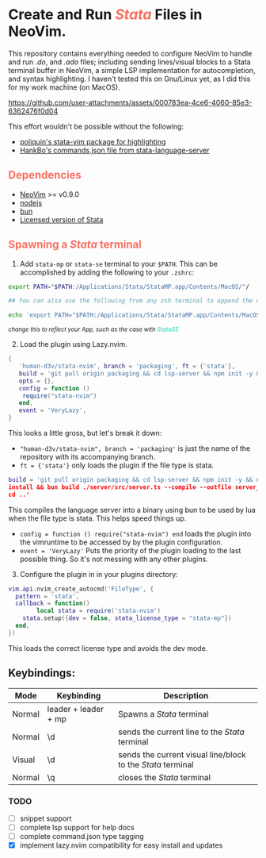 # Create and Run <span style="color:#F87060">*Stata*</span> Files in NeoVim. 
This repository contains everything needed to configure NeoVim to handle and
run *.do*, and *.ado* files; including sending lines/visual blocks to a Stata
terminal buffer in NeoVim,  a simple LSP implementation for autocompletion, and
syntax highlighting. I haven't tested this on Gnu/Linux yet, as I did this for
my work machine (on MacOS).




https://github.com/user-attachments/assets/000783ea-4ce6-4060-85e3-6362476f0d04



This effort wouldn't be possible without the following:
- [poliquin's stata-vim package for highlighting](https://github.com/poliquin/stata-vim)
- [HankBo's commands.json file from stata-language-server](https://github.com/HankBO/stata-language-server)


## <span style="color:#F87060">Dependencies</span>
- [NeoVim](https://github.com/neovim/neovim/tree/master) >= v0.9.0
- [nodejs](https://nodejs.org/en/download/)
- [bun](https://bun.sh/)
- [Licensed version of Stata](https://www.stata.com/products/)


## <span style="color:#F87060">Spawning a *Stata* terminal</span>
1) Add `stata-mp` or `stata-se` terminal to your `$PATH`. This can be
accomplished by adding the following to your `.zshrc`:
```bash
export PATH="$PATH:/Applications/Stata/StataMP.app/Contents/MacOS/"/

## You can also use the following from any zsh terminal to append the command to your .zshrc

echo 'export PATH="$PATH:/Applications/Stata/StataMP.app/Contents/MacOS/"' >> ~/.zshrc
```
<small><i>change this to reflect your App, such as the case with
<span style="color:#1dd3b0">StataSE</span></i></small>

2) Load the plugin using Lazy.nvim.
``` lua
{
   'human-d3v/stata-nvim', branch = 'packaging', ft = {'stata'},
   build = 'git pull origin packaging && cd lsp-server && npm init -y && npm install && bun build ./server/src/server.ts --compile --outfile server_bin && cd ..',
   opts = {},
   config = function ()
   	require("stata-nvim")
   end,
   event = 'VeryLazy',
}

```

This looks a little gross, but let's break it down:
- `"human-d3v/stata-nvim", branch = 'packaging'` is just the name of the repository with its accompanying branch.
- `ft = {'stata'}` only loads the plugin if the file type is stata.
```lua 
build = 'git pull origin packaging && cd lsp-server && npm init -y && npm
install && bun build ./server/src/server.ts --compile --outfile server_bin &&
cd ..' 
```
This compiles the language server into a binary using bun to be used by lua
when the file type is stata. This helps speed things up. 
- `config = function () require("stata-nvim") end` loads the plugin into the vimruntime to be accessed by by the plugin configuration.
- `event = 'VeryLazy'` Puts the priority of the plugin loading to the last possible thing. So it's not messing with any other plugins.

3) Configure the plugin in in your plugins directory:
```lua
vim.api.nvim_create_autocmd('FileType', {
  pattern = 'stata',
  callback = function()
		local stata = require('stata-nvim')
    stata.setup({dev = false, stata_license_type = "stata-mp"})
  end,
})
```
This loads the correct license type and avoids the dev mode.


## Keybindings:
| Mode | Keybinding | Description |
| ---- | ---------- | ----------- |
| Normal | leader + leader + mp | Spawns a *Stata* terminal |
| Normal | \d         | sends the current line to the *Stata* terminal |
| Visual | \d         | sends the current visual line/block to the *Stata* terminal |
| Normal | \q         | closes the *Stata* terminal |

### TODO
- [ ] snippet support 
- [ ] complete lsp support for help docs 
- [ ] complete command.json type tagging
- [x] implement lazy.nvim compatibility for easy install and updates
